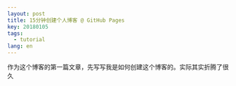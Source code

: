 ```yaml
---
layout: post
title: 15分钟创建个人博客 @ GitHub Pages
key: 20180105
tags:
  - tutorial
lang: en
---
```


作为这个博客的第一篇文章，先写写我是如何创建这个博客的。实际其实折腾了很久
<!--stackedit_data:
eyJoaXN0b3J5IjpbLTE4ODY0MDUzMTddfQ==
-->